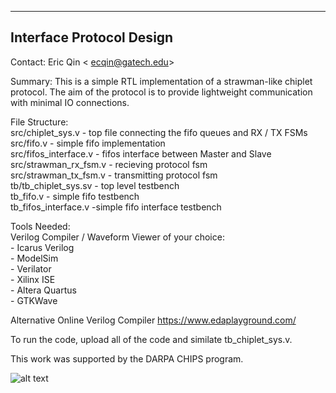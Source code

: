 ---------------------------------------------
Interface Protocol Design
---------------------------------------------
Contact: Eric Qin < ecqin@gatech.edu>

Summary: This is a simple RTL implementation of a strawman-like chiplet protocol. 
The aim of the protocol is to provide lightweight communication with minimal IO connections.

File Structure: <br />
  src/chiplet_sys.v - top file connecting the fifo queues and RX / TX FSMs <br />
  src/fifo.v - simple fifo implementation <br />
  src/fifos_interface.v - fifos interface between Master and Slave <br />
  src/strawman_rx_fsm.v - recieving protocol fsm <br />
  src/strawman_tx_fsm.v - transmitting protocol fsm <br />
  tb/tb_chiplet_sys.sv - top level testbench <br />
  tb_fifo.v - simple fifo testbench <br />
  tb_fifos_interface.v -simple fifo interface testbench <br />
  
Tools Needed:  <br />
  Verilog Compiler / Waveform Viewer of your choice: <br />
    - Icarus Verilog <br />
    - ModelSim <br />
    - Verilator <br />
    - Xilinx ISE <br />
    - Altera Quartus <br />
    - GTKWave <br />
  
Alternative Online Verilog Compiler
  https://www.edaplayground.com/ 
  
To run the code, upload all of the code and similate tb_chiplet_sys.v.

This work was supported by the DARPA CHIPS program.

![alt text](https://i.postimg.cc/tJ6xFMw2/protocol.png)
